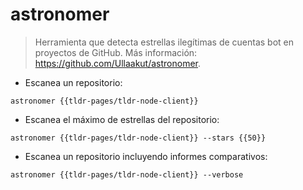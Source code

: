 # astronomer

> Herramienta que detecta estrellas ilegítimas de cuentas bot en proyectos de GitHub.
> Más información: <https://github.com/Ullaakut/astronomer>.

- Escanea un repositorio:

`astronomer {{tldr-pages/tldr-node-client}}`

- Escanea el máximo de estrellas del repositorio:

`astronomer {{tldr-pages/tldr-node-client}} --stars {{50}}`

- Escanea un repositorio incluyendo informes comparativos:

`astronomer {{tldr-pages/tldr-node-client}} --verbose`
